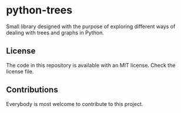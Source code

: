 # python-trees

Small library designed with the purpose of exploring different ways of dealing with trees and graphs in Python. 

## License

The code in this repository is available with an MIT license. Check the license file. 

## Contributions

Everybody is most welcome to contribute to this project. 

